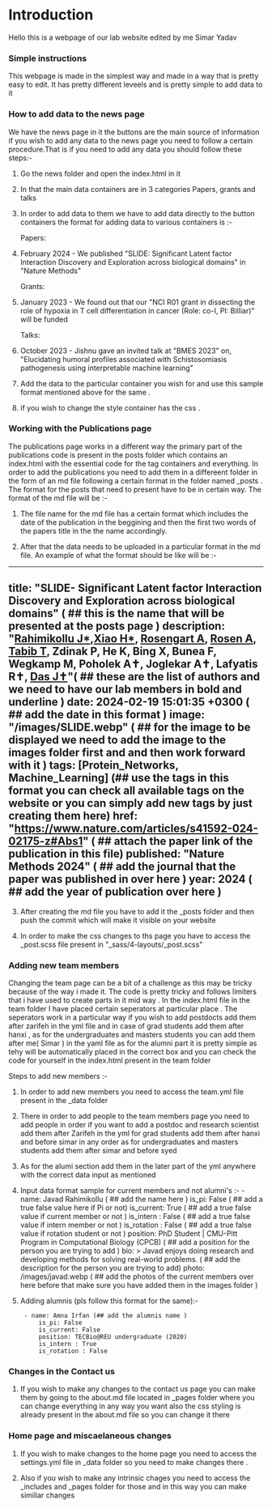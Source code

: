 # Introduction
Hello this is a webpage of our lab website edited by me Simar Yadav

### Simple instructions 

This webpage is made in the simplest way and made in a way that is pretty easy to edit. It has pretty different leveels and is pretty simple to add data to it

### How to add data to the news page

We have the news page in it the buttons are the main source of information if you wish to add any data to the news page you need to follow a certain procedure.That is if you need to add any data you should follow these steps:-

1. Go the news folder and open the index.html in it
2. In that the main data containers are in 3 categories Papers, grants and talks
3. In order to add data to them we have to add data directly to the button containers the format for adding data to various containers is :-
        
    Papers: 
    <li class="news-item papers-date">February 2024 - We published "SLIDE: Significant Latent factor Interaction Discovery and Exploration across biological domains" in "Nature Methods"</li>

    Grants: 
    <li class="news-item grants-date">January 2023 - We found out that our "NCI R01 grant in dissecting the role of hypoxia in T cell differentiation in cancer (Role: co-I, PI: Billiar)" will be funded</li>

    Talks:
    <li class="news-item talks-date">October 2023 - Jishnu gave an invited talk at "BMES 2023" on, "Elucidating humoral profiles associated with Schistosomiasis pathogenesis using interpretable machine learning"</li>

4. Add the data to the particular container you wish for and use this sample format mentioned above for the same .

5. if you wish to change the style container has the css .

### Working with the Publications page 

The publications page works in a different way the primary part of the publications code is present in the posts folder which contains an index.html with the essential code for the tag containers and everything. In order to add the publications you need to add them in a differeent folder in the form of an md file following a certain format in the folder named _posts . The format for the posts that need to present have to be in certain way. The format of the md file will be :-

1. The file name for the md file has a certain format which includes the date of the publication in the beggining and then the first two words of the papers title in the the name accordingly.

2. After that the data needs to be uploaded in a particular format in the md file. An example of what the format should be like will be :-

---
title: "SLIDE- Significant Latent factor Interaction Discovery and Exploration across biological domains" ( ## this is the name that will be presented at the posts page  )
description: "<strong><u>Rahimikollu J*</u></strong>,<strong><u>Xiao H*</u></strong>, <strong><u>Rosengart A</u></strong>, <strong><u>Rosen A</u></strong>, <strong><u>Tabib T</u></strong>, Zdinak P, He K, Bing X, Bunea F, Wegkamp M, Poholek A✝, Joglekar A✝, Lafyatis R✝, <strong><u>Das J✝</u></strong>"(  ## these are the list of authors and we need to have our lab members in bold and underline )
date: 2024-02-19 15:01:35 +0300  ( ## add the date in this format )
image: "/images/SLIDE.webp" ( ## for the image to be displayed we need to add the image to the images folder first and and then work forward with it )
tags: [Protein_Networks, Machine_Learning]  (## use the tags in this format you can check all available tags on the website or you can simply add new tags by just creating them here)
href: "https://www.nature.com/articles/s41592-024-02175-z#Abs1" ( ## attach the paper link of the publication in this file)
published: "Nature Methods 2024" ( ## add the journal that the paper was published in over here )
year: 2024 ( ## add the year of publication over here )
---

3. After creating the md file you have to add it the _posts folder and then push the commit which will make it visible on your website

4. In order to make the css changes to ths page you have to access the _post.scss file present in "_sass/4-layouts/_post.scss"

### Adding new team members 

Changing the team page can be a bit of a challenge as this may be tricky because of the way i made it. The code is pretty tricky and follows limiters that i have used to create parts in it mid way . In the index.html file in the team folder I have placed certain seperators at particular place . The seperators work in a particular way if you wish to add postdocts  add them after zarifeh in the yml file and in case of grad students add them after hanxi , as for the undergraduates and masters students you can add them after me( Simar ) in the yaml file as for the alumni part it is pretty simple as tehy will be automatically placed in the correct box and you can check the code for yourself in the index.html present in the team folder 

Steps to add new members :-

1. In order to add new members you need to access the team.yml file present in the _data folder 

2. There in order to add people to the team members page you need to add people in order if you want to add a postdoc and research scientist add them after Zarifeh in the yml for grad students add them after hanxi and before simar in any order as for undergraduates and masters students add them after simar and before syed 

3. As for the alumi section add them in the later part of the yml anywhere with the correct data input as mentioned 

4. Input data format sample for current members and not alumni's :-
        - name: Javad Rahimikollu ( ## add the name here )
            is_pi: False  ( ## add a true false value here if Pi or not)
            is_current: True  ( ## add a true false value if current member or not )
            is_intern : False  ( ## add a true false value if intern member or not )
            is_rotation : False  ( ## add a true false value if rotation student or not )
            position: PhD Student | CMU-Pitt Program in Computational Biology (CPCB) ( ## add a position for the person you are trying to add )
            bio: >
            Javad enjoys doing research and developing methods for solving real-world problems. ( ## add the description for the person you are trying to add)
            photo: /images/javad.webp ( ## add the photos of the current members over here before that make sure you have added them in the images folder )

5. Adding alumnis (pls follow this format for the same):-

        - name: Amna Irfan (## add the alumnis name )
            is_pi: False 
            is_current: False
            position: TECBio@REU undergraduate (2020)
            is_intern : True
            is_rotation : False

### Changes in the Contact us 

1. If you wish to make any changes to the contact us page you can make them by going to the about.md file located in _pages folder where you can change everything in any way you want also the css styling is already present in the about.md file so you can change it there 

### Home page and miscaelaneous changes 

1. If you wish to make changes to the home page you need to access the settings.yml file in _data folder so you need to make changes there .

2. Also if you wish to make any intrinsic chages you need to access the _includes and _pages folder for those and in this way you can make similiar changes

